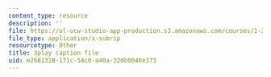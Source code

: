 ```yaml
---
content_type: resource
description: ''
file: https://ol-ocw-studio-app-production.s3.amazonaws.com/courses/1-258j-public-transportation-systems-spring-2017/e2681328171c54c0a40a320b0046e373_mp7Nz8CUPBM.vtt
file_type: application/x-subrip
resourcetype: Other
title: 3play caption file
uid: e2681328-171c-54c0-a40a-320b0046e373
---
```

